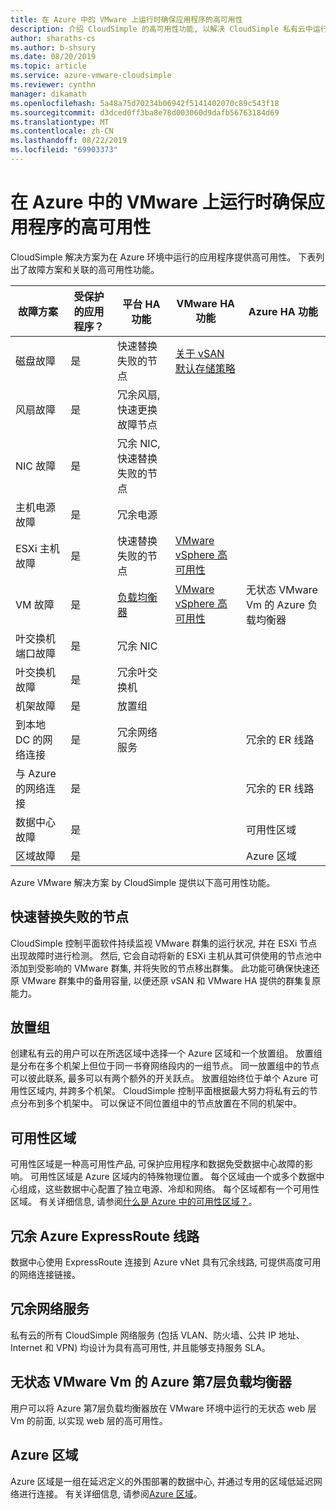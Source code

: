 ```yaml
---
title: 在 Azure 中的 VMware 上运行时确保应用程序的高可用性
description: 介绍 CloudSimple 的高可用性功能, 以解决 CloudSimple 私有云中运行的应用程序的常见应用程序故障方案
author: sharaths-cs
ms.author: b-shsury
ms.date: 08/20/2019
ms.topic: article
ms.service: azure-vmware-cloudsimple
ms.reviewer: cynthn
manager: dikamath
ms.openlocfilehash: 5a48a75d70234b06942f5141402070c89c543f18
ms.sourcegitcommit: d3dced0ff3ba8e78d003060d9dafb56763184d69
ms.translationtype: MT
ms.contentlocale: zh-CN
ms.lasthandoff: 08/22/2019
ms.locfileid: "69903373"
---
```

# <a name="ensure-application-high-availability-when-running-in-vmware-on-azure"></a>在 Azure 中的 VMware 上运行时确保应用程序的高可用性

CloudSimple 解决方案为在 Azure 环境中运行的应用程序提供高可用性。 下表列出了故障方案和关联的高可用性功能。

| 故障方案 | 受保护的应用程序？ | 平台 HA 功能 | VMware HA 功能 | Azure HA 功能 |
------------ | ------------- | ------------ | ------------ | ------------- |
| 磁盘故障 | 是 | 快速替换失败的节点 | [关于 vSAN 默认存储策略](https://docs.vmware.com/en/VMware-vSphere/6.7/com.vmware.vsphere.virtualsan.doc/GUID-C228168F-6807-4C2A-9D74-E584CAF49A2A.html) |
| 风扇故障 | 是 | 冗余风扇, 快速更换故障节点 |  |  |
| NIC 故障 | 是 | 冗余 NIC, 快速替换失败的节点
| 主机电源故障 | 是 | 冗余电源 |  |  |
| ESXi 主机故障 | 是 | 快速替换失败的节点 | [VMware vSphere 高可用性](https://www.vmware.com/products/vsphere/high-availability.html) |  |  |
| VM 故障 | 是 | [负载均衡器](load-balancers.md)  | [VMware vSphere 高可用性](https://www.vmware.com/products/vsphere/high-availability.html) | 无状态 VMware Vm 的 Azure 负载均衡器 |
| 叶交换机端口故障 | 是 | 冗余 NIC |  |  |
| 叶交换机故障 | 是 | 冗余叶交换机 |  |  |
| 机架故障 | 是 | 放置组 |  |  |
| 到本地 DC 的网络连接 | 是  | 冗余网络服务 |  | 冗余的 ER 线路 |
| 与 Azure 的网络连接 | 是 | |  | 冗余的 ER 线路 |
| 数据中心故障 | 是 |  |  | 可用性区域 |
| 区域故障 | 是  |  |  | Azure 区域 |

Azure VMware 解决方案 by CloudSimple 提供以下高可用性功能。

## <a name="fast-replacement-of-failed-node"></a>快速替换失败的节点

CloudSimple 控制平面软件持续监视 VMware 群集的运行状况, 并在 ESXi 节点出现故障时进行检测。 然后, 它会自动将新的 ESXi 主机从其可供使用的节点池中添加到受影响的 VMware 群集, 并将失败的节点移出群集。 此功能可确保快速还原 VMware 群集中的备用容量, 以便还原 vSAN 和 VMware HA 提供的群集复原能力。

## <a name="placement-groups"></a>放置组

创建私有云的用户可以在所选区域中选择一个 Azure 区域和一个放置组。 放置组是分布在多个机架上但位于同一书脊网络段内的一组节点。 同一放置组中的节点可以彼此联系, 最多可以有两个额外的开关跃点。 放置组始终位于单个 Azure 可用性区域内, 并跨多个机架。 CloudSimple 控制平面根据最大努力将私有云的节点分布到多个机架中。 可以保证不同位置组中的节点放置在不同的机架中。

## <a name="availability-zones"></a>可用性区域

可用性区域是一种高可用性产品, 可保护应用程序和数据免受数据中心故障的影响。 可用性区域是 Azure 区域内的特殊物理位置。 每个区域由一个或多个数据中心组成，这些数据中心配置了独立电源、冷却和网络。 每个区域都有一个可用性区域。 有关详细信息, 请参阅[什么是 Azure 中的可用性区域？](../availability-zones/az-overview.md)。

## <a name="redundant-azure-expressroute-circuits"></a>冗余 Azure ExpressRoute 线路

数据中心使用 ExpressRoute 连接到 Azure vNet 具有冗余线路, 可提供高度可用的网络连接链接。

## <a name="redundant-networking-services"></a>冗余网络服务

私有云的所有 CloudSimple 网络服务 (包括 VLAN、防火墙、公共 IP 地址、Internet 和 VPN) 均设计为具有高可用性, 并且能够支持服务 SLA。

## <a name="azure-layer-7-load-balancer-for-stateless-vmware-vms"></a>无状态 VMware Vm 的 Azure 第7层负载均衡器

用户可以将 Azure 第7层负载均衡器放在 VMware 环境中运行的无状态 web 层 Vm 的前面, 以实现 web 层的高可用性。

## <a name="azure-regions"></a>Azure 区域

Azure 区域是一组在延迟定义的外围部署的数据中心, 并通过专用的区域低延迟网络进行连接。 有关详细信息, 请参阅[Azure 区域](https://azure.microsoft.com/global-infrastructure/regions)。
